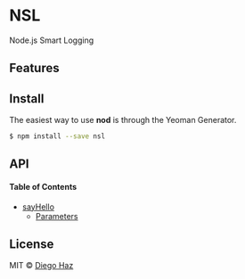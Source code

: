 # NSL
Node.js Smart Logging
## Features

## Install

The easiest way to use **nod** is through the Yeoman Generator.

```sh
$ npm install --save nsl
```
## API

<!-- Generated by documentation.js. Update this documentation by updating the source code. -->

#### Table of Contents

-   [sayHello](#sayhello)
    -   [Parameters](#parameters)

## License

MIT © [Diego Haz](https://github.com/diegohaz)
